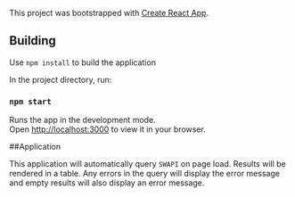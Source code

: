 This project was bootstrapped with [Create React App](https://github.com/facebook/create-react-app).

## Building

Use `npm install` to build the application

In the project directory, run:

### `npm start`

Runs the app in the development mode.\
Open [http://localhost:3000](http://localhost:3000) to view it in your browser.

##Application

This application will automatically query `SWAPI` on page load. Results will be rendered in a table. Any errors in the query will display the error message and empty results will also display an error message.

